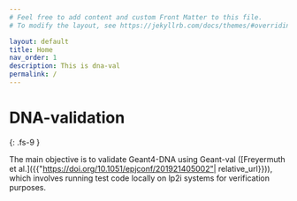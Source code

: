 ```yaml
---
# Feel free to add content and custom Front Matter to this file.
# To modify the layout, see https://jekyllrb.com/docs/themes/#overriding-theme-defaults

layout: default
title: Home
nav_order: 1
description: This is dna-val 
permalink: /
---
```


# DNA-validation
{: .fs-9 }

The main objective is to validate Geant4-DNA using Geant-val ([Freyermuth et al.]({{"https://doi.org/10.1051/epjconf/201921405002"| relative_url}})), which involves running test code locally on lp2i systems for verification purposes.